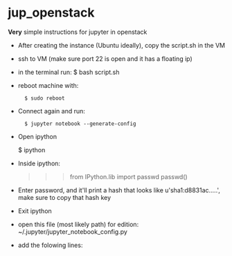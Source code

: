 # jup_openstack
**Very** simple instructions for jupyter in openstack

- After creating the instance (Ubuntu ideally), copy the script.sh in the VM
- ssh to VM (make sure port 22 is open and it has a floating ip)
- in the terminal run:
        $ bash script.sh
- reboot machine with:

        $ sudo reboot

- Connect again and run:

        $ jupyter notebook --generate-config

- Open ipython

    $ ipython

- Inside ipython:

    >>> from IPython.lib import passwd
    >>> passwd()

- Enter password, and it'll print a hash that looks like u'sha1:d8831ac.....', make sure to copy that hash key
- Exit ipython
- open this file (most likely path) for edition:  ~/.jupyter/jupyter_notebook_config.py
- add the folowing lines:

